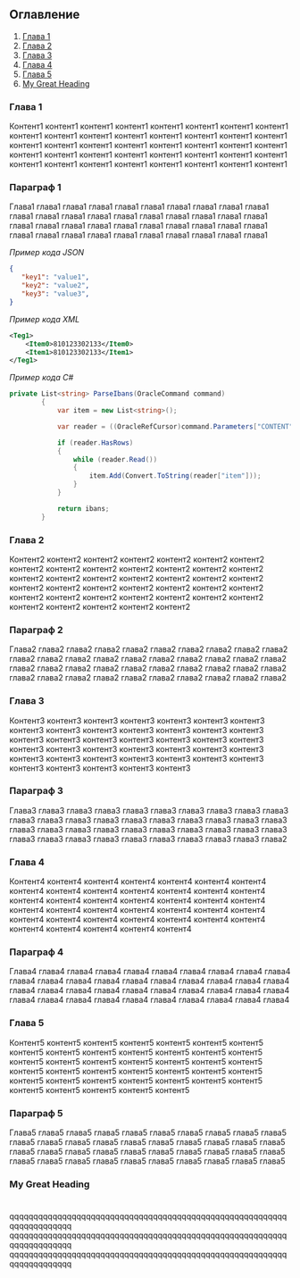 ## Оглавление
1. [Глава 1](#Link1)
1. [Глава 2](#Link2)
1. [Глава 3](#Link3)
1. [Глава 4](#Link4)
1. [Глава 5](#Link5)
1. [My Great Heading](#custom-id)

 
### __Глава 1__<a name="Link1"></a>
Контент1 контент1 контент1 контент1 контент1 контент1 контент1 контент1
контент1 контент1 контент1 контент1 контент1 контент1 контент1 контент1
контент1 контент1 контент1 контент1 контент1 контент1 контент1 контент1
контент1 контент1 контент1 контент1 контент1 контент1 контент1 контент1
контент1 контент1 контент1 контент1 контент1 контент1 контент1 контент1


 ### Параграф 1
Глава1 глава1 глава1 глава1 глава1 глава1 глава1 глава1 глава1 глава1
глава1 глава1 глава1 глава1 глава1 глава1 глава1 глава1 глава1 глава1
глава1 глава1 глава1 глава1 глава1 глава1 глава1 глава1 глава1 глава1
глава1 глава1 глава1 глава1 глава1 глава1 глава1 глава1 глава1 глава1


_Пример кода JSON_  
```JSON
{ 
   "key1": "value1",
   "key2": "value2",
   "key3": "value3",
}
```

_Пример кода XML_  
```XML
<Teg1>
	<Item0>810123302133</Item0>
	<Item1>810123302133</Item1>
</Teg1> 
```

_Пример кода C#_  
```C#
private List<string> ParseIbans(OracleCommand command)
        {
            var item = new List<string>();

            var reader = ((OracleRefCursor)command.Parameters["CONTENT"].Value).GetDataReader();

            if (reader.HasRows)
            {
                while (reader.Read())
                {
                    item.Add(Convert.ToString(reader["item"]));
                }
            }

            return ibans;
        }
```

### __Глава 2__ <div id='Link2'/>
Контент2 контент2 контент2 контент2 контент2 контент2 контент2 контент2
контент2 контент2 контент2 контент2 контент2 контент2 контент2 контент2
контент2 контент2 контент2 контент2 контент2 контент2 контент2 контент2
контент2 контент2 контент2 контент2 контент2 контент2 контент2 контент2
контент2 контент2 контент2 контент2 контент2 контент2 контент2 контент2


 ### Параграф 2
Глава2 глава2 глава2 глава2 глава2 глава2 глава2 глава2 глава2 глава2
глава2 глава2 глава2 глава2 глава2 глава2 глава2 глава2 глава2 глава2
глава2 глава2 глава2 глава2 глава2 глава2 глава2 глава2 глава2 глава2
глава2 глава2 глава2 глава2 глава2 глава2 глава2 глава2 глава2 глава2


### __Глава 3__<a name="Link3"></a>
Контент3 контент3 контент3 контент3 контент3 контент3 контент3 контент3
контент3 контент3 контент3 контент3 контент3 контент3 контент3 контент3
контент3 контент3 контент3 контент3 контент3 контент3 контент3 контент3
контент3 контент3 контент3 контент3 контент3 контент3 контент3 контент3
контент3 контент3 контент3 контент3 контент3 контент3 контент3 контент3


 ### Параграф 3
Глава3 глава3 глава3 глава3 глава3 глава3 глава3 глава3 глава3 глава3
глава3 глава3 глава3 глава3 глава3 глава3 глава3 глава3 глава3 глава3
глава3 глава3 глава3 глава3 глава3 глава3 глава3 глава3 глава3 глава3
глава3 глава3 глава3 глава3 глава3 глава3 глава3 глава3 глава3 глава2


### __Глава 4__<a name="Link4"></a>
Контент4 контент4 контент4 контент4 контент4 контент4 контент4 контент4
контент4 контент4 контент4 контент4 контент4 контент4 контент4 контент4
контент4 контент4 контент4 контент4 контент4 контент4 контент4 контент4
контент4 контент4 контент4 контент4 контент4 контент4 контент4 контент4
контент4 контент4 контент4 контент4 контент4 контент4 контент4 контент4


 ### Параграф 4
Глава4 глава4 глава4 глава4 глава4 глава4 глава4 глава4 глава4 глава4
глава4 глава4 глава4 глава4 глава4 глава4 глава4 глава4 глава4 глава4
глава4 глава4 глава4 глава4 глава4 глава4 глава4 глава4 глава4 глава4
глава4 глава4 глава4 глава4 глава4 глава4 глава4 глава4 глава4 глава4


### __Глава 5__<a name="Link5"></a>
Контент5 контент5 контент5 контент5 контент5 контент5 контент5 контент5
контент5 контент5 контент5 контент5 контент5 контент5 контент5 контент5
контент5 контент5 контент5 контент5 контент5 контент5 контент5 контент5
контент5 контент5 контент5 контент5 контент5 контент5 контент5 контент5
контент5 контент5 контент5 контент5 контент5 контент5 контент5 контент5


 ### Параграф 5
Глава5 глава5 глава5 глава5 глава5 глава5 глава5 глава5 глава5 глава5
глава5 глава5 глава5 глава5 глава5 глава5 глава5 глава5 глава5 глава5
глава5 глава5 глава5 глава5 глава5 глава5 глава5 глава5 глава5 глава5
глава5 глава5 глава5 глава5 глава5 глава5 глава5 глава5 глава5 глава5


### My Great Heading <h1 test id="custom-id"></h1>
qqqqqqqqqqqqqqqqqqqqqqqqqqqqqqqqqqqqqqqqqqqqqqqqqqqqqqqqqqqqqqqqqqqqqqq
qqqqqqqqqqqqqqqqqqqqqqqqqqqqqqqqqqqqqqqqqqqqqqqqqqqqqqqqqqqqqqqqqqqqqqq
qqqqqqqqqqqqqqqqqqqqqqqqqqqqqqqqqqqqqqqqqqqqqqqqqqqqqqqqqqqqqqqqqqqqqqq